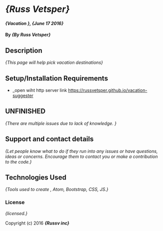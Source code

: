# _{Russ Vetsper}_

#### _{Vacation }, {June 17 2016}_

#### By _**{By Russ Vetsper}**_

## Description

_{This page will help pick vacation destinations}_

## Setup/Installation Requirements

* _open wiht http server link https://russvetsper.github.io/vacation-suggester


## UNFINISHED

_{There are multiple issues due to lack of knowledge. }_

## Support and contact details

_{Let people know what to do if they run into any issues or have questions, ideas or concerns.  Encourage them to contact you or make a contribution to the code.}_

## Technologies Used

_{Tools used to create , Atom, Bootstrap, CSS, JS.}_

### License

*{licensed.}*

Copyright (c) 2016 **_{Russv inc}_**
